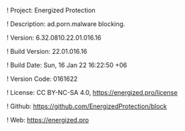 ! Project: Energized Protection

! Description: ad.porn.malware blocking.

! Version: 6.32.0810.22.01.016.16

! Build Version: 22.01.016.16

! Build Date: Sun, 16 Jan 22 16:22:50 +06

! Version Code: 0161622

! License: CC BY-NC-SA 4.0, https://energized.pro/license

! Github: https://github.com/EnergizedProtection/block

! Web: https://energized.pro
